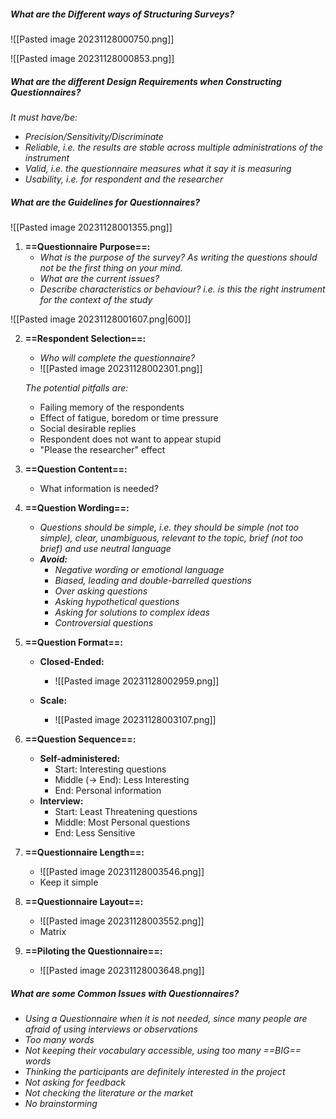 
##### What are the Different ways of Structuring Surveys?

![[Pasted image 20231128000750.png]]

![[Pasted image 20231128000853.png]]


##### What are the different Design Requirements when Constructing Questionnaires?

*It must have/be:*
- *Precision/Sensitivity/Discriminate*
- *Reliable, i.e. the results are stable across multiple administrations of the instrument*
- *Valid, i.e. the questionnaire measures what it say it is measuring*
- *Usability, i.e. for respondent and the researcher*


##### What are the Guidelines for Questionnaires?

![[Pasted image 20231128001355.png]]


1. **==Questionnaire Purpose==:**
	- *What is the purpose of the survey? As writing the questions should not be the first thing on your mind.*
	- *What are the current issues?*
	- *Describe characteristics or behaviour? i.e. is this the right instrument for the context of the study*

![[Pasted image 20231128001607.png|600]]


2. **==Respondent Selection==:**
	- *Who will complete the questionnaire?*
	- ![[Pasted image 20231128002301.png]]

	*The potential pitfalls are:*
	- Failing memory of the respondents
	- Effect of fatigue, boredom or time pressure
	- Social desirable replies
	- Respondent does not want to appear stupid
	- "Please the researcher" effect


3. **==Question Content==:**
	- What information is needed?


4. **==Question Wording==:**
	- *Questions should be simple, i.e. they should be simple (not too simple), clear, unambiguous, relevant to the topic, brief (not too brief) and use neutral language*
	- ***Avoid:***
		- *Negative wording or emotional language*
		- *Biased, leading and double-barrelled questions*
		- *Over asking questions*
		- *Asking hypothetical questions*
		- *Asking for solutions to complex ideas*
		- *Controversial questions*


5. **==Question Format==:**
	- **Closed-Ended:**
		- ![[Pasted image 20231128002959.png]]

	- **Scale:**
		- ![[Pasted image 20231128003107.png]]


6. **==Question Sequence==:**
	- **Self-administered:**
		- Start: Interesting questions
		- Middle (-> End): Less Interesting
		- End: Personal information
	- **Interview:**
		- Start: Least Threatening questions
		- Middle: Most Personal questions
		- End: Less Sensitive


7. **==Questionnaire Length==:**
	- ![[Pasted image 20231128003546.png]]
	- Keep it simple


9. **==Questionnaire Layout==:**
	- ![[Pasted image 20231128003552.png]]
	- Matrix


9. **==Piloting the Questionnaire==:**
	- ![[Pasted image 20231128003648.png]]


##### What are some Common Issues with Questionnaires?

- *Using a Questionnaire when it is not needed, since many people are afraid of using interviews or observations*
- *Too many words*
- *Not keeping their vocabulary accessible, using too many ==BIG== words*
- *Thinking the participants are definitely interested in the project*
- *Not asking for feedback*
- *Not checking the literature or the market*
- *No brainstorming*

